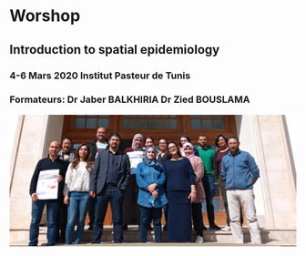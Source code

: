 #                                                                            Worshop 
##                                                        Introduction to spatial epidemiology
###                                                      4-6 Mars 2020 Institut Pasteur de Tunis

###                                             Formateurs:   Dr Jaber BALKHIRIA      Dr Zied BOUSLAMA

![alt text](photo_de_groupe_formation.jpg)

